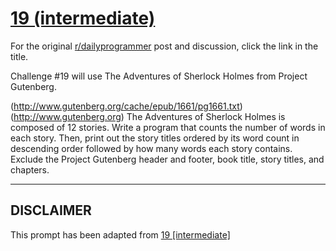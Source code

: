 # [19 (intermediate)](https://www.reddit.com/r/dailyprogrammer/comments/qlwys/372012_challenge_19_intermediate/)

For the original [r/dailyprogrammer](https://www.reddit.com/r/dailyprogrammer/) post and discussion, click the link in the title.

Challenge #19 will use The Adventures of Sherlock Holmes from Project Gutenberg.

(http://www.gutenberg.org/cache/epub/1661/pg1661.txt)
(http://www.gutenberg.org)
The Adventures of Sherlock Holmes is composed of 12 stories.  Write a program that counts the number of words in each story.  Then, print out the story titles ordered by its word count in descending order followed by how many words each story contains.  Exclude the Project Gutenberg header and footer, book title, story titles, and chapters.


----
## **DISCLAIMER**
This prompt has been adapted from [19 [intermediate]](https://www.reddit.com/r/dailyprogrammer/comments/qlwys/372012_challenge_19_intermediate/
)
